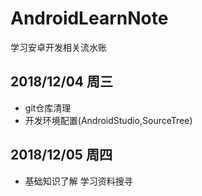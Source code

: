 # AndroidLearnNote
学习安卓开发相关流水账

## 2018/12/04 周三
+ git仓库清理
+ 开发环境配置(AndroidStudio,SourceTree) 

## 2018/12/05 周四
+ 基础知识了解 学习资料搜寻


